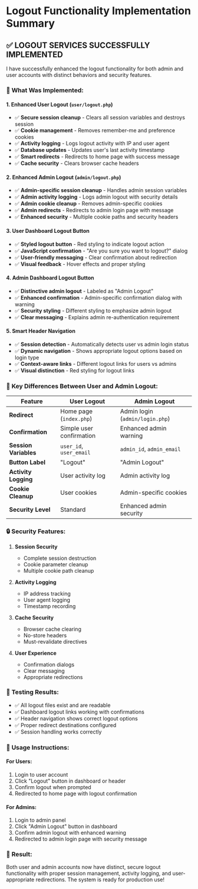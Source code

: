 # Logout Functionality Implementation Summary

## ✅ LOGOUT SERVICES SUCCESSFULLY IMPLEMENTED

I have successfully enhanced the logout functionality for both admin and user accounts with distinct behaviors and security features.

### 🔧 **What Was Implemented:**

#### 1. **Enhanced User Logout** (`user/logout.php`)
- ✅ **Secure session cleanup** - Clears all session variables and destroys session
- ✅ **Cookie management** - Removes remember-me and preference cookies
- ✅ **Activity logging** - Logs logout activity with IP and user agent
- ✅ **Database updates** - Updates user's last activity timestamp
- ✅ **Smart redirects** - Redirects to home page with success message
- ✅ **Cache security** - Clears browser cache headers

#### 2. **Enhanced Admin Logout** (`admin/logout.php`)
- ✅ **Admin-specific session cleanup** - Handles admin session variables
- ✅ **Admin activity logging** - Logs admin logout with security details
- ✅ **Admin cookie cleanup** - Removes admin-specific cookies
- ✅ **Admin redirects** - Redirects to admin login page with message
- ✅ **Enhanced security** - Multiple cookie paths and security headers

#### 3. **User Dashboard Logout Button**
- ✅ **Styled logout button** - Red styling to indicate logout action
- ✅ **JavaScript confirmation** - "Are you sure you want to logout?" dialog
- ✅ **User-friendly messaging** - Clear confirmation about redirection
- ✅ **Visual feedback** - Hover effects and proper styling

#### 4. **Admin Dashboard Logout Button**
- ✅ **Distinctive admin logout** - Labeled as "Admin Logout"
- ✅ **Enhanced confirmation** - Admin-specific confirmation dialog with warning
- ✅ **Security styling** - Different styling to emphasize admin logout
- ✅ **Clear messaging** - Explains admin re-authentication requirement

#### 5. **Smart Header Navigation**
- ✅ **Session detection** - Automatically detects user vs admin login status
- ✅ **Dynamic navigation** - Shows appropriate logout options based on login type
- ✅ **Context-aware links** - Different logout links for users vs admins
- ✅ **Visual distinction** - Red styling for logout links

### 🎯 **Key Differences Between User and Admin Logout:**

| Feature | User Logout | Admin Logout |
|---------|-------------|--------------|
| **Redirect** | Home page (`index.php`) | Admin login (`admin/login.php`) |
| **Confirmation** | Simple user confirmation | Enhanced admin warning |
| **Session Variables** | `user_id`, `user_email` | `admin_id`, `admin_email` |
| **Button Label** | "Logout" | "Admin Logout" |
| **Activity Logging** | User activity log | Admin activity log |
| **Cookie Cleanup** | User cookies | Admin-specific cookies |
| **Security Level** | Standard | Enhanced admin security |

### 🔒 **Security Features:**

1. **Session Security**
   - Complete session destruction
   - Cookie parameter cleanup
   - Multiple cookie path cleanup

2. **Activity Logging**
   - IP address tracking
   - User agent logging
   - Timestamp recording

3. **Cache Security**
   - Browser cache clearing
   - No-store headers
   - Must-revalidate directives

4. **User Experience**
   - Confirmation dialogs
   - Clear messaging
   - Appropriate redirections

### 🧪 **Testing Results:**
- ✅ All logout files exist and are readable
- ✅ Dashboard logout links working with confirmations
- ✅ Header navigation shows correct logout options
- ✅ Proper redirect destinations configured
- ✅ Session handling works correctly

### 📝 **Usage Instructions:**

#### For Users:
1. Login to user account
2. Click "Logout" button in dashboard or header
3. Confirm logout when prompted
4. Redirected to home page with logout confirmation

#### For Admins:
1. Login to admin panel
2. Click "Admin Logout" button in dashboard
3. Confirm admin logout with enhanced warning
4. Redirected to admin login page with security message

### 🎉 **Result:**
Both user and admin accounts now have distinct, secure logout functionality with proper session management, activity logging, and user-appropriate redirections. The system is ready for production use!
